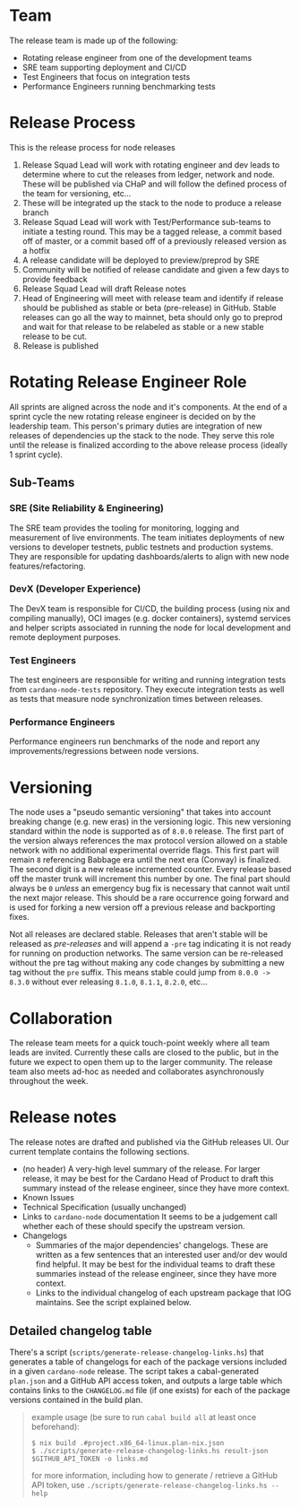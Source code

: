 # Team

The release team is made up of the following:

* Rotating release engineer from one of the development teams
* SRE team supporting deployment and CI/CD
* Test Engineers that focus on integration tests
* Performance Engineers running benchmarking tests

# Release Process

This is the release process for node releases

1. Release Squad Lead will work with rotating engineer and dev leads to determine where to cut the releases from ledger, network and node. These will be published via CHaP and will follow the defined process of the team for versioning, etc...
2. These will be integrated up the stack to the node to produce a release branch
3. Release Squad Lead will work with Test/Performance sub-teams to initiate a testing round. This may be a tagged release, a commit based off of master, or a commit
based off of a previously released version as a hotfix
4. A release candidate will be deployed to preview/preprod by SRE
5. Community will be notified of release candidate and given a few days to provide feedback
6. Release Squad Lead will draft Release notes
7. Head of Engineering will meet with release team and identify if release should be published as stable or beta (pre-release) in GitHub. Stable releases can go all the way to mainnet, beta should only go to preprod and wait for that release to be relabeled as stable or a new stable release to be cut.
8. Release is published

# Rotating Release Engineer Role

All sprints are aligned across the node and it's components. At the end of a sprint cycle the new rotating release engineer is decided on by the leadership team.
This person's primary duties are integration of new releases of dependencies up the stack to the node. They serve this role until the release is finalized
according to the above release process (ideally 1 sprint cycle).

## Sub-Teams

### SRE (Site Reliability & Engineering)

The SRE team provides the tooling for monitoring, logging and measurement of live environments. The team initiates deployments of new versions to developer
testnets, public testnets and production systems. They are responsible for updating dashboards/alerts to align with new node features/refactoring.

### DevX (Developer Experience)

The DevX team is responsible for CI/CD, the building process (using nix and compiling manually), OCI images (e.g. docker containers), systemd services
and helper scripts associated in running the node for local development and remote deployment purposes.

### Test Engineers

The test engineers are responsible for writing and running integration tests from `cardano-node-tests` repository. They execute integration tests as well as
tests that measure node synchronization times between releases.

### Performance Engineers

Performance engineers run benchmarks of the node and report any improvements/regressions between node versions.

# Versioning

The node uses a "pseudo semantic versioning" that takes into account breaking change (e.g. new eras) in the versioning logic. This new versioning
standard within the node is supported as of `8.0.0` release. The first part of the version always references the max protocol version allowed
on a stable network with no additional experimental override flags. This first part will remain `8` referencing Babbage era until the next era (Conway)
is finalized. The second digit is a new release incremented counter. Every release based off the master trunk will increment this number by one. The final
part should always be `0` *unless* an emergency bug fix is necessary that cannot wait until the next major release. This should be a rare occurrence going
forward and is used for forking a new version off a previous release and backporting fixes.

Not all releases are declared stable. Releases that aren't stable will be released as *pre-releases* and will append a `-pre` tag indicating it is not ready
for running on production networks. The same version can be re-released without the pre tag without making any code changes by submitting a new tag without the
`pre` suffix. This means stable could jump from `8.0.0 -> 8.3.0` without ever releasing `8.1.0`, `8.1.1`, `8.2.0`, etc...

# Collaboration

The release team meets for a quick touch-point weekly where all team leads are invited. Currently these calls are closed to the public, but in the future we expect
to open them up to the larger community. The release team also meets ad-hoc as needed and collaborates asynchronously throughout the week.

# Release notes

The release notes are drafted and published via the GitHub releases UI.
Our current template contains the following sections.

- (no header) A very-high level summary of the release.
  For larger release, it may be best for the Cardano Head of Product to draft this summary instead of the release engineer, since they have more context.
- Known Issues
- Technical Specification (usually unchanged)
- Links to `cardano-node` documentation
  It seems to be a judgement call whether each of these should specify the upstream version.
- Changelogs
   - Summaries of the major dependencies' changelogs.
     These are written as a few sentences that an interested user and/or dev would find helpful.
     It may be best for the individual teams to draft these summaries instead of the release engineer, since they have more context.
   - Links to the individual changelog of each upstream package that IOG maintains.
     See the script explained below.

## Detailed changelog table

There's a script (`scripts/generate-release-changelog-links.hs`) that generates a table of changelogs for each of the package versions included in a given `cardano-node` release. The script takes a cabal-generated `plan.json` and a GitHub API access token, and outputs a large table which contains links to the `CHANGELOG.md` file (if one exists) for each of the package versions contained in the build plan.

> example usage (be sure to run `cabal build all` at least once beforehand):
> ```
> $ nix build .#project.x86_64-linux.plan-nix.json
> $ ./scripts/generate-release-changelog-links.hs result-json $GITHUB_API_TOKEN -o links.md
> ```
> for more information, including how to generate / retrieve a GitHub API token, use `./scripts/generate-release-changelog-links.hs --help`
